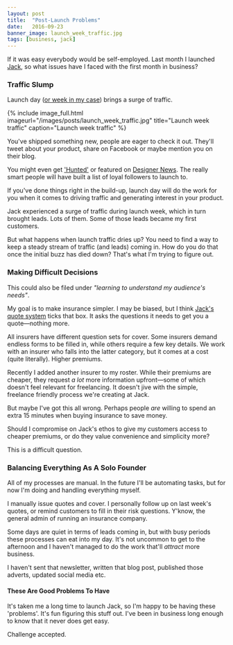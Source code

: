```yaml
---
layout: post
title:  "Post-Launch Problems"
date:   2016-09-23
banner_image: launch_week_traffic.jpg
tags: [business, jack]
---
```


If it was easy everybody would be self-employed. Last month I launched <a href="https://withjack.co.uk">Jack</a>, so what issues have I faced with the first month in business?

### Traffic Slump

Launch day (<a href="http://iamashley.co.uk/2016/09/06/launch-week/">or week in my case</a>) brings a surge of traffic.

{% include image_full.html imageurl="/images/posts/launch_week_traffic.jpg" title="Launch week traffic" caption="Launch week traffic" %}

You've shipped something new, people are eager to check it out. They'll tweet about your product, share on Facebook or maybe mention you on their blog.

You might even get <a href="https://www.producthunt.com/tech/insurance-by-jack">'Hunted'</a> or featured on <a href="https://www.designernews.co/stories/73720-site-design-jack--bespoke-business-insurance-for-freelance-creatives">Designer News</a>. The really smart people will have built a list of loyal followers to launch to.

If you've done things right in the build-up, launch day will do the work for you when it comes to driving traffic and generating interest in your product.

Jack experienced a surge of traffic during launch week, which in turn brought leads. Lots of them. Some of those leads became my first customers.

But what happens when launch traffic dries up? You need to find a way to keep a steady stream of traffic (and leads) coming in. How do you do that once the initial buzz has died down? That's what I'm trying to figure out.

### Making Difficult Decisions

This could also be filed under _"learning to understand my audience's needs"_.

My goal is to make insurance simpler. I may be biased, but I think <a href="https://withjack.co.uk/quote">Jack's quote system</a> ticks that box. It asks the questions it needs to get you a quote—nothing more.

All insurers have different question sets for cover. Some insurers demand endless forms to be filled in, while others require a few key details. We work with an insurer who falls into the latter category, but it comes at a cost (quite literally). Higher premiums.

Recently I added another insurer to my roster. While their premiums are cheaper, they request _a lot_ more information upfront—some of which doesn't feel relevant for freelancing. It doesn't jive with the simple, freelance friendly process we're creating at Jack.

But maybe I've got this all wrong. Perhaps people _are_ willing to spend an extra 15 minutes when buying insurance to save money.

Should I compromise on Jack's ethos to give my customers access to cheaper premiums, or do they value convenience and simplicity more?

This is a difficult question.

### Balancing Everything As A Solo Founder

All of my processes are manual. In the future I'll be automating tasks, but for now I'm doing and handling everything myself.

I manually issue quotes and cover. I personally follow up on last week's quotes, or remind customers to fill in their risk questions. Y'know, the general admin of running an insurance company.

Some days are quiet in terms of leads coming in, but with busy periods these processes can eat into my day. It's not uncommon to get to the afternoon and I haven't managed to do the work that'll _attract_ more business.

I haven't sent that newsletter, written that blog post, published those adverts, updated social media etc.

#### These Are Good Problems To Have

It's taken me a long time to launch Jack, so I'm happy to be having these 'problems'. It's fun figuring this stuff out. I've been in business long enough to know that it never does get easy.

Challenge accepted.